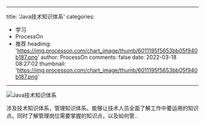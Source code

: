 
---
title: 'Java技术知识体系'
categories: 
 - 学习
 - ProcessOn
 - 推荐
headimg: 'https://img.processon.com/chart_image/thumb/6011195f5653bb05f940b187.png'
author: ProcessOn
comments: false
date: 2022-03-18 08:27:02
thumbnail: 'https://img.processon.com/chart_image/thumb/6011195f5653bb05f940b187.png'
---

<div>   
<img class="thumb" alt="Java技术知识体系" src="https://img.processon.com/chart_image/thumb/6011195f5653bb05f940b187.png" referrerpolicy="no-referrer">
<p>涉及技术知识体系，管理知识体系。能够让技术人员全面了解工作中要运用的知识点。同时了解管理岗位需要掌握的知识点，以及如何管..</p>  
</div>
            